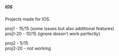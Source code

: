 ##### IOS
Projects made for IOS.

proj1 - 15/15 (some issues but also additional features)  
proj1-20 - 10/15 (ignore doesn't work perfectly)  

proj2 - 5/15  
proj2-20 - not working  
